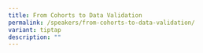 ```yaml
---
title: From Cohorts to Data Validation
permalink: /speakers/from-cohorts-to-data-validation/
variant: tiptap
description: ""
---
```

